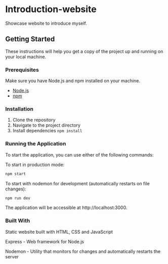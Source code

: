 # Introduction-website

Showcase website to introduce myself.

## Getting Started

These instructions will help you get a copy of the project up and running on your local machine.

### Prerequisites

Make sure you have Node.js and npm installed on your machine.

- [Node.js](https://nodejs.org/)
- [npm](https://www.npmjs.com/)

### Installation

1. Clone the repository
2. Navigate to the project directory
3. Install dependencies ```npm install```
### Running the Application
To start the application, you can use either of the following commands:

To start in production mode:

```bash
npm start
```
To start with nodemon for development (automatically restarts on file changes):

```bash
npm run dev
```
The application will be accessible at http://localhost:3000.

### Built With
Static website built with HTML, CSS and JavaScript

Express - Web framework for Node.js

Nodemon - Utility that monitors for changes and automatically restarts the server
